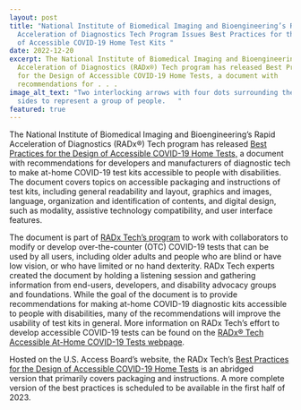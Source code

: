 ```yaml
---
layout: post
title: "National Institute of Biomedical Imaging and Bioengineering’s Rapid
  Acceleration of Diagnostics Tech Program Issues Best Practices for the Design
  of Accessible COVID-19 Home Test Kits "
date: 2022-12-20
excerpt: The National Institute of Biomedical Imaging and Bioengineering’s Rapid
  Acceleration of Diagnostics (RADx®) Tech program has released Best Practices
  for the Design of Accessible COVID-19 Home Tests, a document with
  recommendations for . . .
image_alt_text: "Two interlocking arrows with four dots surrounding them on all
  sides to represent a group of people.   "
featured: true
---
```

The National Institute of Biomedical Imaging and Bioengineering’s Rapid Acceleration of Diagnostics (RADx®) Tech program has released [Best Practices for the Design of Accessible COVID-19 Home Tests,](https://www.access-board.gov/tad/radx/) a document with recommendations for developers and manufacturers of diagnostic tech to make at-home COVID-19 test kits accessible to people with disabilities. The document covers topics on accessible packaging and instructions of test kits, including general readability and layout, graphics and images, language, organization and identification of contents, and digital design, such as modality, assistive technology compatibility, and user interface features.  

The document is part of [RADx Tech’s program](https://www.nibib.nih.gov/covid-19/radx-tech-program) to work with collaborators to modify or develop over-the-counter (OTC) COVID-19 tests that can be used by all users, including older adults and people who are blind or have low vision, or who have limited or no hand dexterity. RADx Tech experts created the document by holding a listening session and gathering information from end-users, developers, and disability advocacy groups and foundations. While the goal of the document is to provide recommendations for making at-home COVID-19 diagnostic kits accessible to people with disabilities, many of the recommendations will improve the usability of test kits in general. More information on RADx Tech’s effort to develop accessible COVID-19 tests can be found on the [RADx® Tech Accessible At-Home COVID-19 Tests webpage](https://www.nibib.nih.gov/covid-19/radx-tech-program/listening-session/agenda). 

Hosted on the U.S. Access Board’s website, the RADx Tech’s [Best Practices for the Design of Accessible COVID-19 Home Tests](https://www.access-board.gov/tad/radx/) is an abridged version that primarily covers packaging and instructions. A more complete version of the best practices is scheduled to be available in the first half of 2023.